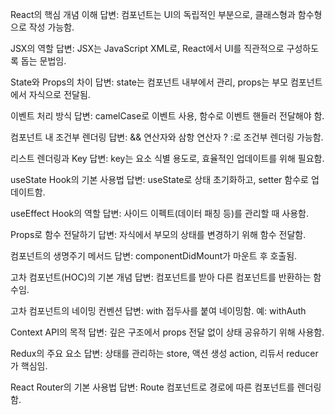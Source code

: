 React의 핵심 개념 이해
답변: 컴포넌트는 UI의 독립적인 부분으로, 클래스형과 함수형으로 작성 가능함.

JSX의 역할
답변: JSX는 JavaScript XML로, React에서 UI를 직관적으로 구성하도록 돕는 문법임.

State와 Props의 차이
답변: state는 컴포넌트 내부에서 관리, props는 부모 컴포넌트에서 자식으로 전달됨.

이벤트 처리 방식
답변: camelCase로 이벤트 사용, 함수로 이벤트 핸들러 전달해야 함.

컴포넌트 내 조건부 렌더링
답변: && 연산자와 삼항 연산자 ? :로 조건부 렌더링 가능함.

리스트 렌더링과 Key
답변: key는 요소 식별 용도로, 효율적인 업데이트를 위해 필요함.

useState Hook의 기본 사용법
답변: useState로 상태 초기화하고, setter 함수로 업데이트함.

useEffect Hook의 역할
답변: 사이드 이펙트(데이터 패칭 등)를 관리할 때 사용함.

Props로 함수 전달하기
답변: 자식에서 부모의 상태를 변경하기 위해 함수 전달함.

컴포넌트의 생명주기 메서드
답변: componentDidMount가 마운트 후 호출됨.

고차 컴포넌트(HOC)의 기본 개념
답변: 컴포넌트를 받아 다른 컴포넌트를 반환하는 함수임.

고차 컴포넌트의 네이밍 컨벤션
답변: with 접두사를 붙여 네이밍함. 예: withAuth

Context API의 목적
답변: 깊은 구조에서 props 전달 없이 상태 공유하기 위해 사용함.

Redux의 주요 요소
답변: 상태를 관리하는 store, 액션 생성 action, 리듀서 reducer가 핵심임.

React Router의 기본 사용법
답변: Route 컴포넌트로 경로에 따른 컴포넌트를 렌더링함.